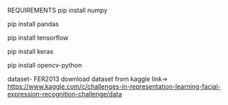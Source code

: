 REQUIREMENTS 
pip install numpy

pip install pandas

pip install tensorflow

pip install keras

pip install opencv-python

dataset- FER2013 
download dataset from kaggle 
link-> https://www.kaggle.com/c/challenges-in-representation-learning-facial-expression-recognition-challenge/data
